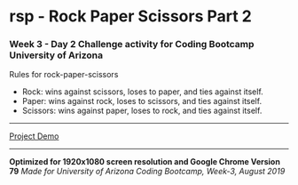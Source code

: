 # rsp - Rock Paper Scissors Part 2

### Week 3 - Day 2 Challenge activity for Coding Bootcamp University of Arizona 

Rules for rock-paper-scissors
* Rock: wins against scissors, loses to paper, and ties against itself.
* Paper: wins against rock, loses to scissors, and ties against itself.
* Scissors: wins against paper, loses to rock, and ties against itself.

---

[Project Demo](https://malinkamell.github.io/rsp/)

---

**Optimized for 1920x1080 screen resolution and Google Chrome Version 79**
_Made for University of Arizona Coding Bootcamp, Week-3, August 2019_
